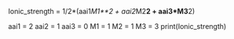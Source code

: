 Ionic_strength = 1/2*(aai1*M1**2 + aai2*M2**2 + aai3*M3**2)

aai1 = 2  aai2 = 1  aai3 = 0
M1 = 1 M2 = 1 M3 = 3
print(Ionic_strength)
